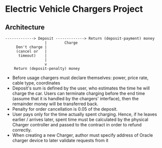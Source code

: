 # Electric Vehicle Chargers Project

## Architecture

```
-------------> Deposit -------------> Return (deposit-payment) money
                  |        Charge
     Don't charge |
     (cancel or   |
      timeout)    |
                  |
                  v
    Return (deposit-penalty) money
```

* Before usage chargers must declare themselves: power, price rate, cable type, coordinates
* Deposit's sum is defined by the user, who estimates the time he will charge the car.
Users can terminate charging before the end time (assume that it is
handled by the chargers' interface), then the remainder money will be transferred back.
* Penalty for order cancellation is 0.05 of the deposit.
* User pays only for the time actually spent charging. Hence, if he leaves earlier / arrives later,
spent time must be calculated by the physical Charger controller
and passed to the contract in order to refund correctly.
* When creating a new Charger, author must specify address of Oracle charger device to later validate
requests from it
